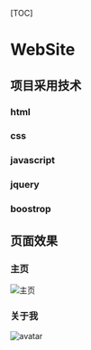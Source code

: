 [TOC]

# WebSite

## 项目采用技术

### html

### css

### javascript

### jquery

### boostrop

## 页面效果

### 主页

![主页](https://cdn.jsdelivr.net/gh/yesyestoday2020/basic-javascript@master/WebSite项目/xxx.2gdolo13sn8k.png)

### 关于我

![avatar](https://cdn.jsdelivr.net/gh/yesyestoday2020/basic-javascript@master/WebSite项目/xxx.47j7tjnulp80.png)
